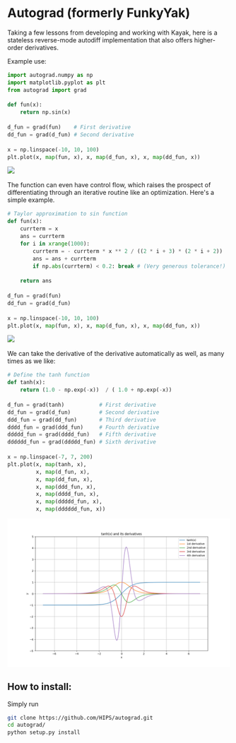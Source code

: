 # Autograd (formerly FunkyYak)

Taking a few lessons from developing and working with Kayak, here is a
stateless reverse-mode autodiff implementation that also offers
higher-order derivatives.

Example use:

```python
import autograd.numpy as np
import matplotlib.pyplot as plt
from autograd import grad

def fun(x):
    return np.sin(x)

d_fun = grad(fun)    # First derivative
dd_fun = grad(d_fun) # Second derivative

x = np.linspace(-10, 10, 100)
plt.plot(x, map(fun, x), x, map(d_fun, x), x, map(dd_fun, x))
```
<img src="https://github.com/HIPS/autograd/blob/master/examples/sinusoid.png" width="600">

The function can even have control flow, which raises the prospect
of differentiating through an iterative routine like an
optimization. Here's a simple example.

```python
# Taylor approximation to sin function
def fun(x):
    currterm = x
    ans = currterm
    for i in xrange(1000):
        currterm = - currterm * x ** 2 / ((2 * i + 3) * (2 * i + 2))
        ans = ans + currterm
        if np.abs(currterm) < 0.2: break # (Very generous tolerance!)

    return ans

d_fun = grad(fun)
dd_fun = grad(d_fun)

x = np.linspace(-10, 10, 100)
plt.plot(x, map(fun, x), x, map(d_fun, x), x, map(dd_fun, x))
```

<img src="https://github.com/HIPS/autograd/blob/master/examples/sinusoid_taylor.png" width="600">


We can take the derivative of the derivative automatically as well, as many times as we like:

```python
# Define the tanh function
def tanh(x):
    return (1.0 - np.exp(-x))  / ( 1.0 + np.exp(-x))

d_fun = grad(tanh)           # First derivative
dd_fun = grad(d_fun)         # Second derivative
ddd_fun = grad(dd_fun)       # Third derivative
dddd_fun = grad(ddd_fun)     # Fourth derivative
ddddd_fun = grad(dddd_fun)   # Fifth derivative
dddddd_fun = grad(ddddd_fun) # Sixth derivative

x = np.linspace(-7, 7, 200)
plt.plot(x, map(tanh, x),
         x, map(d_fun, x),
         x, map(dd_fun, x),
         x, map(ddd_fun, x),
         x, map(dddd_fun, x),
         x, map(ddddd_fun, x),
         x, map(dddddd_fun, x))
```

<img src="https://github.com/HIPS/autograd/blob/master/examples/tanh.png" width="600">

## How to install:

Simply run

```bash
git clone https://github.com/HIPS/autograd.git
cd autograd/
python setup.py install
```
